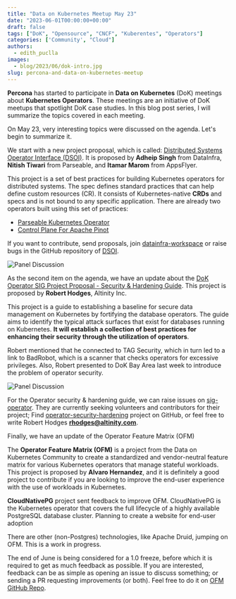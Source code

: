 ```yaml
---
title: "Data on Kubernetes Meetup May 23"
date: "2023-06-01T00:00:00+00:00"
draft: false
tags: ["DoK", "Opensource", "CNCF", "Kuberentes", "Operators"]
categories: ['Community', "Cloud"]
authors:
  - edith_puclla
images:
  - blog/2023/06/dok-intro.jpg
slug: percona-and-data-on-kubernetes-meetup
---
```


**Percona** has started to participate in **Data on Kubernetes** (DoK) meetings about **Kubernetes Operators**.
These meetings are an initiative of DoK meetups that spotlight DoK case studies. In this blog post series, I will summarize the topics covered in each meeting.

On May 23, very interesting topics were discussed on the agenda. Let's begin to summarize it.

We start with a new project proposal, which is called: [Distributed Systems Operator Interface (DSOI)](https://docs.google.com/document/d/1CJeFtNpDSyaPoPWvimwMFt5s1g2Zj2Ppg_DJX7nVurk/edit#). It is proposed by **Adheip Singh** from DataInfra, **Nitish Tiwari** from Parseable, and **Itamar Marom** from AppsFlyer.

This project is a set of best practices for building Kubernetes operators for distributed systems. The spec defines standard practices that can help define custom resources (CR). It consists of Kubernetes-native **CRDs** and specs and is not bound to any specific application. There are already two operators built using this set of practices:

- [Parseable Kubernetes Operator](https://github.com/parseablehq/operator)
- [Control Plane For Apache Pinot](https://github.com/datainfrahq/pinot-operator)

If you want to contribute, send proposals, join [datainfra-workspace](https://launchpass.com/datainfra-workspace) or raise bugs in the GitHub repository of [DSOI](https://github.com/datainfrahq/dsoi-spec/issues).

![Panel Discussion](blog/2023/06/dok-datainfra.jpeg)

As the second item on the agenda, we have an update about the [DoK Operator SIG Project Proposal - Security & Hardening Guide](https://docs.google.com/document/d/1tbm44jC1qf6kAf9qje5V-UhaXG-AlGud9nhMaoPN6mU/edit#heading=h.fjdgqyupbu03). This project is proposed by **Robert Hodges**, Altinity Inc.

This project is a guide to establishing a baseline for secure data management on Kubernetes by fortifying the database operators. The guide aims to identify the typical attack surfaces that exist for databases running on Kubernetes. **It will establish a collection of best practices for enhancing their security through the utilization of operators**.

Robert mentioned that he connected to TAG Security, which in turn led to a link to BadRobot, which is a scanner that checks operators for excessive privileges. Also, Robert presented to DoK Bay Area last week to introduce the problem of operator security.

![Panel Discussion](blog/2023/06/dok-security-hardering.jpeg)

For the Operator security & hardening guide, we can raise issues on [sig-operator](https://github.com/dokc/sig-operator). They are currently seeking volunteers and contributors for their project; Find [operator-security-hardening](https://github.com/dokc/sig-operator/tree/main/operator-security-hardening) project on GitHub, or feel free to write Robert Hodges **rhodges@altinity.com**.

Finally, we have an update of the Operator Feature Matrix (OFM)

The **Operator Feature Matrix (OFM)** is a project from the Data on Kubernetes Community to create a standardized and vendor-neutral feature matrix for various Kubernetes operators that manage stateful workloads. This project is proposed by **Alvaro Hernandez**, and it is definitely a good project to contribute if you are looking to improve the end-user experience with the use of workloads in Kubernetes.

**CloudNativePG** project sent feedback to improve OFM. CloudNativePG is the Kubernetes operator that covers the full lifecycle of a highly available PostgreSQL database cluster. Planning to create a website for end-user adoption

There are other (non-Postgres) technologies, like Apache Druid, jumping on OFM. This is a work in progress.

The end of June is being considered for a 1.0 freeze, before which it is required to get as much feedback as possible.
If you are interested, feedback can be as simple as opening an issue to discuss something; or sending a PR requesting improvements (or both). Feel free to do it on [OFM GitHub Repo](https://github.com/dokc/operator-feature-matrix).
